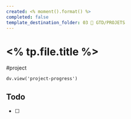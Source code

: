 ```yaml
---
created: <% moment().format() %>
completed: false
template_destination_folder: 03 🔶 GTD/PROJETS
---
```

# <% tp.file.title %>
#project
```dataviewjs
dv.view('project-progress')
```

## Todo
- [ ] 